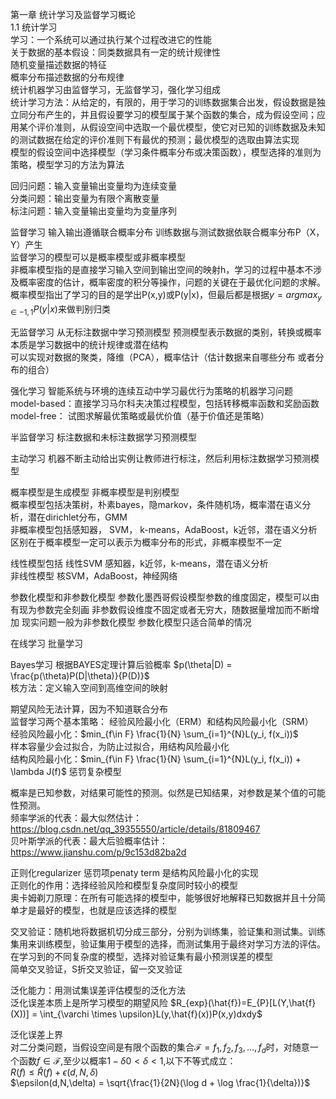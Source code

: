 第一章 统计学习及监督学习概论  
1.1 统计学习  
学习：一个系统可以通过执行某个过程改进它的性能  
关于数据的基本假设：同类数据具有一定的统计规律性  
随机变量描述数据的特征  
概率分布描述数据的分布规律  
统计机器学习由监督学习，无监督学习，强化学习组成  
统计学习方法：从给定的，有限的，用于学习的训练数据集合出发，假设数据是独立同分布产生的，并且假设要学习的模型属于某个函数的集合，成为假设空间；应用某个评价准则，从假设空间中选取一个最优模型，使它对已知的训练数据及未知的测试数据在给定的评价准则下有最优的预测；最优模型的选取由算法实现  
模型的假设空间中选择模型（学习条件概率分布或决策函数），模型选择的准则为策略，模型学习的方法为算法  

回归问题：输入变量输出变量均为连续变量  
分类问题：输出变量为有限个离散变量  
标注问题：输入变量输出变量均为变量序列  

监督学习 输入输出遵循联合概率分布 训练数据与测试数据依联合概率分布P（X，Y）产生  
监督学习的模型可以是概率模型或非概率模型  
非概率模型指的是直接学习输入空间到输出空间的映射h，学习的过程中基本不涉及概率密度的估计，概率密度的积分等操作，问题的关键在于最优化问题的求解。  
概率模型指出了学习的目的是学出P(x,y)或P(y|x)，但最后都是根据$y = arg max_{y\in{-1, 1}} P(y|x)$来做判别归类  

无监督学习 从无标注数据中学习预测模型 预测模型表示数据的类别，转换或概率 本质是学习数据中的统计规律或潜在结构  
可以实现对数据的聚类，降维（PCA），概率估计（估计数据来自哪些分布 或者分布的组合）  

强化学习 智能系统与环境的连续互动中学习最优行为策略的机器学习问题  
model-based：直接学习马尔科夫决策过程模型，包括转移概率函数和奖励函数  
model-free： 试图求解最优策略或最优价值（基于价值还是策略）  

半监督学习 标注数据和未标注数据学习预测模型  

主动学习 机器不断主动给出实例让教师进行标注，然后利用标注数据学习预测模型  

概率模型是生成模型 非概率模型是判别模型  
概率模型包括决策树，朴素bayes，隐markov，条件随机场，概率潜在语义分析，潜在dirichlet分布，GMM  
非概率模型包括感知器， SVM， k-means，AdaBoost，k近邻，潜在语义分析  
区别在于概率模型一定可以表示为概率分布的形式，非概率模型不一定  

线性模型包括 线性SVM 感知器，k近邻，k-means，潜在语义分析  
非线性模型 核SVM，AdaBoost，神经网络  

参数化模型和非参数化模型 参数化墨西哥假设模型参数的维度固定，模型可以由有现为参数完全刻画 非参数假设维度不固定或者无穷大，随数据量增加而不断增加 现实问题一般为非参数化模型 参数化模型只适合简单的情况  

在线学习 批量学习  

Bayes学习 根据BAYES定理计算后验概率 $p(\theta|D) = \frac{p(\theta)P(D|\theta)}{P(D)}$  
核方法：定义输入空间到高维空间的映射  

期望风险无法计算，因为不知道联合分布  
监督学习两个基本策略： 经验风险最小化（ERM）和结构风险最小化（SRM）  
经验风险最小化：$min_{f\in F} \frac{1}{N} \sum_{i=1}^{N}L(y_i, f(x_i))$  
样本容量少会过拟合，为防止过拟合，用结构风险最小化  
结构风险最小化：$min_{f\in F} \frac{1}{N} \sum_{i=1}^{N}L(y_i, f(x_i)) +  \lambda J(f)$ 惩罚复杂模型  

概率是已知参数，对结果可能性的预测。似然是已知结果，对参数是某个值的可能性预测。  
频率学派的代表：最大似然估计：https://blog.csdn.net/qq_39355550/article/details/81809467  
贝叶斯学派的代表：最大后验概率估计：https://www.jianshu.com/p/9c153d82ba2d  

正则化regularizer 惩罚项penaty term 是结构风险最小化的实现  
正则化的作用：选择经验风险和模型复杂度同时较小的模型  
奥卡姆剃刀原理：在所有可能选择的模型中，能够很好地解释已知数据并且十分简单才是最好的模型，也就是应该选择的模型

交叉验证：随机地将数据机切分成三部分，分别为训练集，验证集和测试集。训练集用来训练模型，验证集用于模型的选择，而测试集用于最终对学习方法的评估。在学习到的不同复杂度的模型，选择对验证集有最小预测误差的模型  
简单交叉验证，S折交叉验证，留一交叉验证  

泛化能力：用测试集误差评估模型的泛化方法  
泛化误差本质上是所学习模型的期望风险
$R_{exp}(\hat{f})=E_{P}[L(Y,\hat{f}(X))] = \int_{\varchi \times \upsilon}L(y,\hat{f}(x))P(x,y)dxdy$

泛化误差上界  
对二分类问题，当假设空间是有限个函数的集合$\mathcal{F}={f_1,f_2,f_3,\dots,f_d}$时，对随意一个函数$f\in\mathcal{F}$,至少以概率$1-\delta 0<\delta < 1$,以下不等式成立：  
$R(f)\leq\hat{R}(f) + \epsilon(d,N,\delta)$  
$\epsilon(d,N,\delta) = \sqrt{\frac{1}{2N}(\log d + \log \frac{1}{\delta})}$



